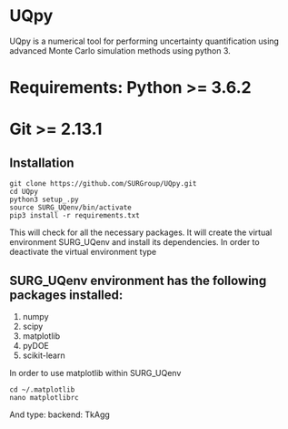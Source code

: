 UQpy
=======

UQpy is a numerical tool for performing uncertainty quantification using
advanced Monte Carlo simulation methods using python 3.

# Requirements: Python >= 3.6.2
# Git >= 2.13.1

Installation
------------
    git clone https://github.com/SURGroup/UQpy.git
    cd UQpy
    python3 setup_.py   
    source SURG_UQenv/bin/activate
    pip3 install -r requirements.txt

This will check for all the necessary packages. It will create the virtual environment SURG_UQenv and install  its dependencies. In order to deactivate the virtual environment type 

SURG_UQenv environment has the following packages installed:
------------

1. numpy
2. scipy
3. matplotlib
4. pyDOE     
5. scikit-learn

In order to use matplotlib within SURG_UQenv

    cd ~/.matplotlib
    nano matplotlibrc

And type:
    backend: TkAgg



